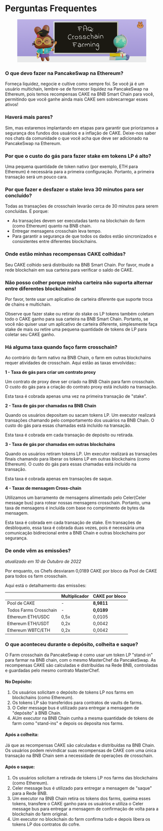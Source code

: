 # Perguntas Frequentes

<figure><img src="../../../.gitbook/assets/image (1) (4) (1).png" alt=""><figcaption></figcaption></figure>

### O que devo fazer na PancakeSwap na Ethereum?

Forneça liquidez, negocie e cultive como sempre foi. Se você já é um usuário multichain, lembre-se de fornecer liquidez na PancakeSwap na Ethereum, pois temos recompensas CAKE na BNB Smart Chain para você, permitindo que você ganhe ainda mais CAKE sem sobrecarregar esses ativos!

### Haverá mais pares? <a href="#will-there-be-more-pairs" id="will-there-be-more-pairs"></a>

Sim, mas estaremos implantando em etapas para garantir que priorizamos a segurança dos fundos dos usuários e a inflação de CAKE. Deixe-nos saber nos chats da comunidade o que você acha que deve ser adicionado na PancakeSwap na Ethereum.

### Por que o custo do gás para fazer stake em tokens LP é alto?

Uma pequena quantidade de token nativo (por exemplo, ETH para Ethereum) é necessária para a primeira configuração. Portanto, a primeira transação será um pouco cara.

### Por que fazer e desfazer o stake leva 30 minutos para ser concluído?

Todas as transações de crosschain levarão cerca de 30 minutos para serem concluídas. É porque:&#x20;

* As transações devem ser executadas tanto na blockchain do farm (como Ethereum) quanto na BNB chain.&#x20;
* Entregar mensagens crosschain leva tempo.&#x20;
* Para garantir a segurança de que todos os dados estão sincronizados e consistentes entre diferentes blockchains.

### Onde estão minhas recompensas CAKE colhidas?

Seu CAKE colhido será distribuído na BNB Smart Chain. Por favor, mude a rede blockchain em sua carteira para verificar o saldo de CAKE.

### Não posso colher porque minha carteira não suporta alternar entre diferentes blockchains!

Por favor, tente usar um aplicativo de carteira diferente que suporte troca de chains e multichain.&#x20;

Observe que fazer stake ou retirar do stake os LP tokens também coletam todo o CAKE ganho para sua carteira na BNB Smart Chain. Portanto, se você não quiser usar um aplicativo de carteira diferente, simplesmente faça stake de mais ou retire uma pequena quantidade de tokens de LP para coletar seu CAKE ganho.

### Há alguma taxa quando faço farm crosschain?

Ao contrário do farm nativo na BNB Chain, o farm em outras blockchains requer atividades de crosschain. Aqui estão as taxas envolvidas::

**1 - Taxa de gás para criar um contrato proxy**

Um contrato de proxy deve ser criado na BNB Chain para farm crosschain. O custo do gás para a criação do contrato proxy está incluído na transação.&#x20;

Esta taxa é cobrada apenas uma vez na primeira transação de "stake".

**2 - Taxa de gás por chamadas na BNB Chain**

Quando os usuários depositam ou sacam tokens LP. Um executor realizará transações chamando pelo comportamento dos usuários na BNB Chain. O custo do gás para essas chamadas está incluído na transação.&#x20;

Esta taxa é cobrada em cada transação de depósito ou retirada.

**3 - Taxa de gás por chamadas em outras blockchains**

Quando os usuários retiram tokens LP. Um executor realizará as transações finais chamando para liberar os tokens LP em outras blockchains (como Ethereum). O custo do gás para essas chamadas está incluído na transação.&#x20;

Esta taxa é cobrada apenas em transações de saque.

**4 - Taxax de mensagem Cross-chain**

Utilizamos um barramento de mensagens alimentado pelo Celer(Celer message bus) para rotear nossas mensagens crosschain. Portanto, uma taxa de mensagens é incluída com base no comprimento de bytes da mensagem.&#x20;

Esta taxa é cobrada em cada transação de stake. Em transações de desbloqueio, essa taxa é cobrada duas vezes, pois é necessária uma comunicação bidirecional entre a BNB Chain e outras blockchains por segurança.

### De onde vêm as emissões?

_atualizado em 10 de Outubro de 2022_

Por enquanto, os Chefs desviaram 0,0189 CAKE por bloco da Pool de CAKE para todos os farm crosschain.&#x20;

Aqui está o detalhamento das emissões:

|                        | Multiplicador | CAKE por bloco |
| ---------------------- | ------------- | -------------- |
| Pool de CAKE           | -             | **8,9811**     |
| Todos Farms Crosschain | -             | **0,0189**     |
| Ethereum ETH/USDC      | 0,5x          | 0,0105         |
| Ethereum ETH/USDT      | 0,2x          | 0,0042         |
| Ethereum WBTC/ETH      | 0,2x          | 0,0042         |

### O que aconteceu durante o depósito, colheita e saque?

O Farm crosschain da PancakeSwap é como usar um token LP "stand-in" para farmar na BNB chain, com o mesmo MasterChef da PancakeSwap. As recompensas CAKE são calculadas e distribuídas na Rede BNB, controladas e guardadas pelo mesmo contrato MasterChef.

#### No Depósito:

1. Os usuários solicitam o depósito de tokens LP nos farms em blockchains (como Ethereum).
2. Os tokens LP são transferidos para contratos de vaults de farms.
3. O Celer message bus é utilizado para entregar a mensagem de "depósito" à BNB Chain.
4. AUm executor na BNB Chain cunha a mesma quantidade de tokens de farm como "stand-ins" e depois os deposita nos farms.

#### Após a colheita:

Já que as recompensas CAKE são calculadas e distribuídas na BNB Chain. Os usuários podem reivindicar suas recompensas de CAKE com uma única transação na BNB Chain sem a necessidade de operações de crosschain.

#### Após o saque:

1. Os usuários solicitam a retirada de tokens LP nos farms das blockchains (como Ethereum).
2. Celer message bus é utilizado para entregar a mensagem de "saque" para a Rede BNB.
3. Um executor na BNB Chain retira os tokens dos farms, queima esses tokens, transfere o CAKE ganho para os usuários e utiliza o Celer message bus para entregar a mensagem de confirmação de volta para a blockchain do farm original.
4. Um executor no blockchain do farm confirma tudo e depois libera os tokens LP dos contratos do cofre.
